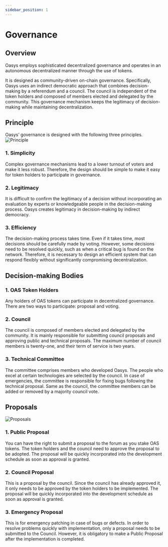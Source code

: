 ```yaml
---
sidebar_position: 1
---
```


# Governance
## Overview
Oasys employs sophisticated decentralized governance and operates in an autonomous decentralized manner through the use of tokens.

It is designed as community-driven on-chain governance. Specifically, Oasys uses an indirect democratic approach that combines decision-making by a referendum and a council. The council is independent of the token holders and composed of members elected and delegated by the community. This governance mechanism keeps the legitimacy of decision-making while maintaining decentralization.

## Principle
Oasys’ governance is designed with the following three principles.
![Principle](/img/docs/whitepaper/governance/principle.png)
### 1. Simplicity
Complex governance mechanisms lead to a lower turnout of voters and make it less robust. Therefore, the design should be simple to make it easy for token holders to participate in governance.
### 2. Legitimacy
It is difficult to confirm the legitimacy of a decision without incorporating an evaluation by experts or knowledgeable people in the decision-making process. Oasys creates legitimacy in decision-making by indirect democracy.
### 3. Efficiency
The decision-making process takes time. Even if it takes time, most decisions should be carefully made by voting. However, some decisions need to be resolved quickly, such as when a critical bug is found on the network. Therefore, it is necessary to design an efficient system that can respond flexibly without significantly compromising decentralization.

## Decision-making Bodies
### 1. OAS Token Holders
Any holders of OAS tokens can participate in decentralized governance. There are two ways to participate: proposal and voting.
### 2. Council
The council is composed of members elected and delegated by the community. It is mainly responsible for submitting council proposals and approving public and technical proposals. The maximum number of council members is twenty-one, and their term of service is two years.
### 3. Technical Committee
The committee comprises members who developed Oasys. The people who excel at certain technologies are selected by the council. In case of emergencies, the committee is responsible for fixing bugs following the technical proposal. Same as the council, the committee members can be added or removed by a majority council vote.

## Proposals
![Proposals](/img/docs/whitepaper/governance/Proposals.png)
### 1. Public Proposal
You can have the right to submit a proposal to the forum as you stake OAS tokens. The token holders and the council need to approve the proposal to be adopted. The proposal will be quickly incorporated into the development schedule as soon as approval is granted.
### 2. Council Proposal
This is a proposal by the council. Since the council has already approved it, it only needs to be approved by the token holders to be implemented. The proposal will be quickly incorporated into the development schedule as soon as approval is granted.
### 3. Emergency Proposal
This is for emergency patching in case of bugs or defects. In order to resolve problems quickly with implementation, only a proposal needs to be submitted to the Council. However, it is obligatory to make a Public Proposal after the implementation is completed.

